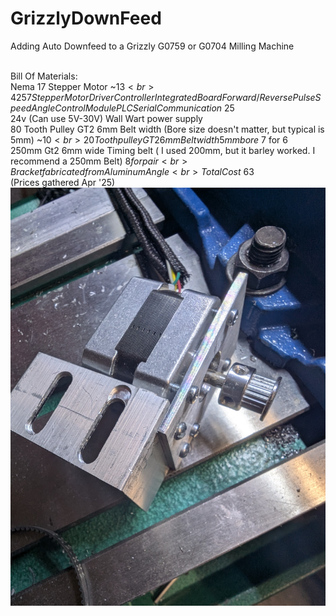 # GrizzlyDownFeed
Adding Auto Downfeed to a Grizzly G0759 or G0704 Milling Machine<br><br>

Bill Of Materials:<br>
Nema 17 Stepper Motor ~$13<br>
42 57 Stepper Motor Driver Controller Integrated Board Forward/Reverse Pulse Speed Angle Control Module PLC Serial Communication ~$25<br>
24v (Can use 5V-30V) Wall Wart power supply<br>
80 Tooth Pulley GT2 6mm Belt width (Bore size doesn't matter, but typical is 5mm) ~$10<br>
20 Tooth pulley GT2 6mm Belt width 5mm bore ~$7 for 6<br>
250mm Gt2 6mm wide Timing belt ( I used 200mm, but it barley worked. I recommend a 250mm Belt) $8 for pair<br>
Bracket fabricated from Aluminum Angle<br>
Total Cost ~$63<br>
(Prices gathered Apr '25)
![Screenshot](StepperBracket1.jpg)
